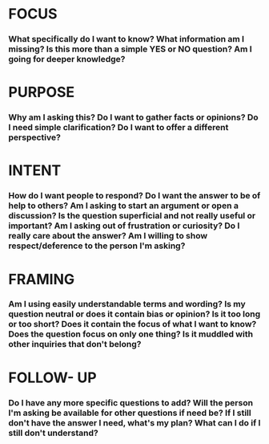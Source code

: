 # FOCUS #  
### What specifically do I want to know? What information am I missing? Is this more than a simple YES or NO question? Am I going for deeper knowledge?

# PURPOSE # 
### Why am I asking this? Do I want to gather facts or opinions? Do I need simple clarification? Do I want to offer a different perspective?

# INTENT # 
### How do I want people to respond? Do I want the answer to be of help to others? Am I asking to start an argument or open a discussion? Is the question superficial and not really useful or important? Am I asking out of frustration or curiosity? Do I really care about the answer? Am I willing to show respect/deference to the person I'm asking?

# FRAMING # 
### Am I using easily understandable terms and wording? Is my question neutral or does it contain bias or opinion? Is it too long or too short? Does it contain the focus of what I want to know? Does the question focus on only one thing? Is it muddled with other inquiries that don't belong?

# FOLLOW- UP #  
### Do I have any more specific questions to add? Will the person I'm asking be available for other questions if need be? If I still don't have the answer I need, what's my plan? What can I do if I still don't understand?
